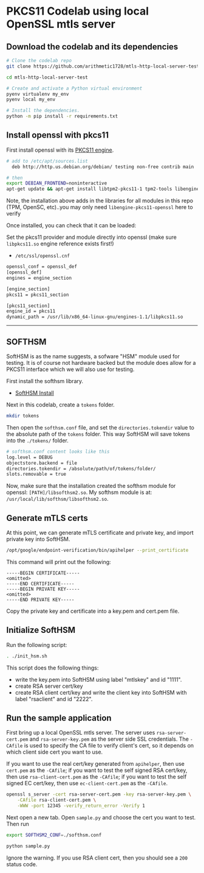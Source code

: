 # PKCS11 Codelab using local OpenSSL mtls server

## Download the codelab and its dependencies

```bash
# Clone the codelab repo
git clone https://github.com/arithmetic1728/mtls-http-local-server-test.git

cd mtls-http-local-server-test

# Create and activate a Python virtual environment
pyenv virtualenv my_env
pyenv local my_env

# Install the dependencies.
python -m pip install -r requirements.txt
```

## Install openssl with pkcs11

First install openssl with its [PKCS11 engine](https://github.com/OpenSC/libp11#openssl-engines).

```bash
# add to /etc/apt/sources.list
  deb http://http.us.debian.org/debian/ testing non-free contrib main

# then
export DEBIAN_FRONTEND=noninteractive 
apt-get update && apt-get install libtpm2-pkcs11-1 tpm2-tools libengine-pkcs11-openssl opensc -y
```

Note, the installation above adds in the libraries for all modules in this repo (TPM, OpenSC, etc)..you may only need `libengine-pkcs11-openssl` here to verify

Once installed, you can check that it can be loaded:

Set the pkcs11 provider and module directly into openssl (make sure `libpkcs11.so` engine reference exists first!)

- `/etc/ssl/openssl.cnf`
```bash
openssl_conf = openssl_def
[openssl_def]
engines = engine_section

[engine_section]
pkcs11 = pkcs11_section

[pkcs11_section]
engine_id = pkcs11
dynamic_path = /usr/lib/x86_64-linux-gnu/engines-1.1/libpkcs11.so
```

---

## SOFTHSM

SoftHSM is as the name suggests, a sofware "HSM" module used for testing.   It is of course not hardware backed but the module does allow for a PKCS11 interface which we will also use for testing.

First install the softhsm library.

- [SoftHSM Install](https://www.opendnssec.org/softhsm/)

Next in this codelab, create a `tokens` folder.
```bash
mkdir tokens
```

Then open the `softhsm.conf` file, and set the `directories.tokendir` value to the absolute path of the
`tokens` folder. This way SoftHSM will save 
tokens into the `./tokens/` folder.

```bash
# softhsm.conf content looks like this
log.level = DEBUG
objectstore.backend = file
directories.tokendir = /absolute/path/of/tokens/folder/
slots.removable = true
```

Now, make sure that the installation created the softhsm module for openssl:  `[PATH]/libsofthsm2.so`. My softhsm
module is at: `/usr/local/lib/softhsm/libsofthsm2.so`.

## Generate mTLS certs

At this point, we can generate mTLS certificate and private key, and import private key into SoftHSM.

```bash
/opt/google/endpoint-verification/bin/apihelper --print_certificate
```

This command will print out the following:
```
-----BEGIN CERTIFICATE-----
<omitted>
-----END CERTIFICATE-----
-----BEGIN PRIVATE KEY-----
<omitted>
-----END PRIVATE KEY-----
```

Copy the private key and certificate into a key.pem and cert.pem file.

## Initialize SoftHSM

Run the following script:

```bash
. ./init_hsm.sh
```

This script does the following things:
- write the key.pem into SoftHSM using label "mtlskey" and id "1111".
- create RSA server cert/key
- create RSA client cert/key and write the client key into SoftHSM with label "rsaclient" and id "2222".


## Run the sample application

First bring up a local OpenSSL mtls server. The server uses `rsa-server-cert.pem` and `rsa-server-key.pem`
as the server side SSL credentials. The `-CAfile` is used to specify the CA file to verify client's cert, so
it depends on which client side cert you want to use.

If you want to use the real cert/key generated from `apihelper`, then use `cert.pem` as the `-CAfile`; 
if you want to test the self signed RSA cert/key, then use `rsa-client-cert.pem` as the `-CAfile`;
if you want to test the self signed EC cert/key, then use `ec-client-cert.pem` as the `-CAfile`.

```bash
openssl s_server -cert rsa-server-cert.pem -key rsa-server-key.pem \
    -CAfile rsa-client-cert.pem \
    -WWW -port 12345 -verify_return_error -Verify 1
```

Next open a new tab. Open `sample.py` and choose the cert you want to test. Then run

```bash
export SOFTHSM2_CONF=./softhsm.conf

python sample.py
```

Ignore the warning. If you use RSA client cert, then you should see a `200` status code.